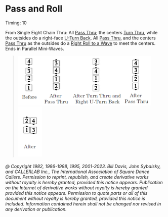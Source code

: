 
# Pass and Roll

Timing: 10

From Single Eight Chain Thru: All [Pass Thru](../b1/pass_thru.md); the centers
[Turn Thru](../ms/turn_thru.md), while the outsides
do a right-face [U-Turn Back](../b1/turn_back.md). 
All [Pass Thru](../b1/pass_thru.md), and the centers 
[Pass Thru](../b1/pass_thru.md) as the outsides do a
[Right Roll to a Wave](../a1/right_roll_to_a_wave.md) to meet the centers. 
Ends in Parallel Mini-Waves.

> 
> ![alt](pass_and_roll_1a.png)![alt](pass_and_roll_1b.png)![alt](pass_and_roll_1c.png)![alt](pass_and_roll_1d.png)![alt](pass_and_roll_1e.png)
> 

###### @ Copyright 1982, 1986-1988, 1995, 2001-2023. Bill Davis, John Sybalsky, and CALLERLAB Inc., The International Association of Square Dance Callers. Permission to reprint, republish, and create derivative works without royalty is hereby granted, provided this notice appears. Publication on the Internet of derivative works without royalty is hereby granted provided this notice appears. Permission to quote parts or all of this document without royalty is hereby granted, provided this notice is included. Information contained herein shall not be changed nor revised in any derivation or publication.
